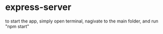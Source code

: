 # express-server

to start the app, simply open terminal, nagivate to the main folder, and run "npm start"
